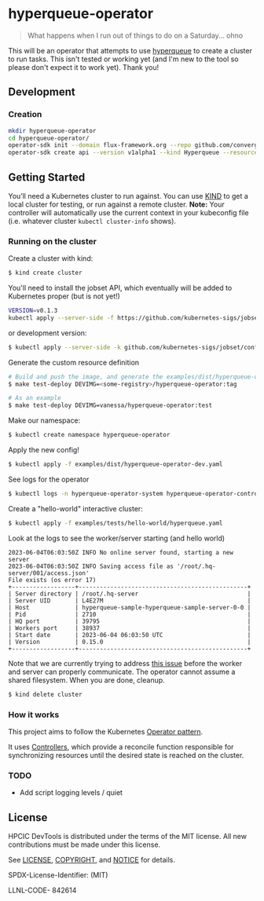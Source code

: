 # hyperqueue-operator

> What happens when I run out of things to do on a Saturday... ohno 

This will be an operator that attempts to use [hyperqueue](https://github.com/It4innovations/hyperqueue) to create a cluster to run tasks.
This isn't tested or working yet (and I'm new to the tool so please don't expect it to work yet). Thank you!

## Development

### Creation

```bash
mkdir hyperqueue-operator
cd hyperqueue-operator/
operator-sdk init --domain flux-framework.org --repo github.com/converged-computing/hyperqueue-operator
operator-sdk create api --version v1alpha1 --kind Hyperqueue --resource --controller
```

## Getting Started

You’ll need a Kubernetes cluster to run against. You can use [KIND](https://sigs.k8s.io/kind) to get a local cluster for testing, or run against a remote cluster.
**Note:** Your controller will automatically use the current context in your kubeconfig file (i.e. whatever cluster `kubectl cluster-info` shows).

### Running on the cluster

Create a cluster with kind:

```bash
$ kind create cluster
```

You'll need to install the jobset API, which eventually will be added to Kubernetes proper (but is not yet!)

```bash
VERSION=v0.1.3
kubectl apply --server-side -f https://github.com/kubernetes-sigs/jobset/releases/download/$VERSION/manifests.yaml
```
or development version:

```bash
$ kubectl apply --server-side -k github.com/kubernetes-sigs/jobset/config/default?ref=main
```

Generate the custom resource definition

```bash
# Build and push the image, and generate the examples/dist/hyperqueue-operator-dev.yaml
$ make test-deploy DEVIMG=<some-registry>/hyperqueue-operator:tag

# As an example
$ make test-deploy DEVIMG=vanessa/hyperqueue-operator:test
```

Make our namespace:

```bash
$ kubectl create namespace hyperqueue-operator
```

Apply the new config!

```bash
$ kubectl apply -f examples/dist/hyperqueue-operator-dev.yaml
```

See logs for the operator

```bash
$ kubectl logs -n hyperqueue-operator-system hyperqueue-operator-controller-manager-6f6945579-9pknp 
```

Create a "hello-world" interactive cluster:

```bash
$ kubectl apply -f examples/tests/hello-world/hyperqueue.yaml 
```

Look at the logs to see the worker/server starting (and hello world)

```console
2023-06-04T06:03:50Z INFO No online server found, starting a new server
2023-06-04T06:03:50Z INFO Saving access file as '/root/.hq-server/001/access.json'
File exists (os error 17)
+------------------+------------------------------------------------+
| Server directory | /root/.hq-server                               |
| Server UID       | L4E27M                                         |
| Host             | hyperqueue-sample-hyperqueue-sample-server-0-0 |
| Pid              | 2710                                           |
| HQ port          | 39795                                          |
| Workers port     | 38937                                          |
| Start date       | 2023-06-04 06:03:50 UTC                        |
| Version          | 0.15.0                                         |
+------------------+------------------------------------------------+
```

Note that we are currently trying to address [this issue](https://github.com/It4innovations/hyperqueue/issues/592) before the worker and server
can properly communicate. The operator cannot assume a shared filesystem. When you are done, cleanup.

```bash
$ kind delete cluster
```

### How it works

This project aims to follow the Kubernetes [Operator pattern](https://kubernetes.io/docs/concepts/extend-kubernetes/operator/).

It uses [Controllers](https://kubernetes.io/docs/concepts/architecture/controller/),
which provide a reconcile function responsible for synchronizing resources until the desired state is reached on the cluster.


### TODO

- Add script logging levels / quiet

## License

HPCIC DevTools is distributed under the terms of the MIT license.
All new contributions must be made under this license.

See [LICENSE](https://github.com/converged-computing/cloud-select/blob/main/LICENSE),
[COPYRIGHT](https://github.com/converged-computing/cloud-select/blob/main/COPYRIGHT), and
[NOTICE](https://github.com/converged-computing/cloud-select/blob/main/NOTICE) for details.

SPDX-License-Identifier: (MIT)

LLNL-CODE- 842614
